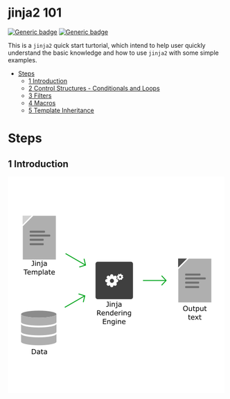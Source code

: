 # jinja2 101

[![Generic badge](https://img.shields.io/badge/Python-3.11.x-blue.svg)](https://www.python.org/)
[![Generic badge](https://img.shields.io/badge/jinja2-3.1.x-blue.svg)](https://palletsprojects.com/projects/jinja/)

This is a `jinja2` quick start turtorial, which intend to help user quickly understand the basic knowledge and how to use `jinja2` with some simple examples.

- [Steps](#steps)
  - [1 Introduction​](#1-introduction)
  - [2 Control Structures - Conditionals and Loops​](#2-control-structures-conditionals-and-loops)
  - [3 Filters​](#3-filters)
  - [4 Macros​](#4-macros)
  - [5 Template Inheritance​](#5-template-inheritance)
  
# Steps

## 1 Introduction

  ![rendering Engine Explanation](.github/static/renderingEngineExplanation.png)